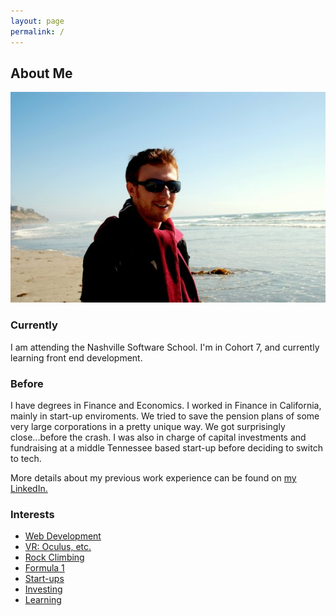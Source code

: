 ```yaml
---
layout: page
permalink: /
---
```


## About Me

[![](/images/LeonPeck.jpg)](#)

### Currently

I am attending the Nashville Software School.  I'm in Cohort 7, and currently learning front end development.

### Before

I have degrees in Finance and Economics.  I worked in Finance in California, mainly in start-up enviroments.  We tried to save the pension plans of some very large corporations in a pretty unique way.  We got surprisingly close...before the crash.  I was also in charge of capital investments and fundraising at a middle Tennessee based start-up before deciding to switch to tech.

More details about my previous work experience can be found on <a href="http://www.linkedin.com/pub/leon-peck/4/969/a1/" target="_blank">my LinkedIn.</a> 

### Interests

*   <a href="http://i.imgur.com/GgXsbiL.jpg" target="_blank">Web Development</a>   
*   <a href="http://www.ibtimes.com/kevin-spacey-thinks-oculus-rift-could-change-storytelling-forever-1697351" target="_blank">VR: Oculus, etc.</a>
*   <a href="http://www.climbnashville.com/west/" target="_blank">Rock Climbing</a>
*   <a href="http://youtu.be/K2cNqaPSHv0" target="_blank">Formula 1</a>
*   <a href="http://youtu.be/vDwzmJpI4io" target="_blank">Start-ups</a>
*   <a href="http://buffettfaq.com" target="_blank">Investing</a>
*   <a href="http://www.quora.com" target="_blank">Learning</a>

